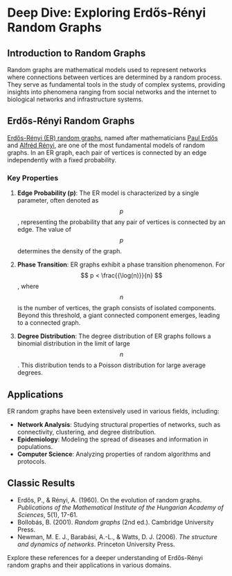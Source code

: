 # Deep Dive: Exploring Erdős-Rényi Random Graphs

## Introduction to Random Graphs

Random graphs are mathematical models used to represent networks where connections between vertices are determined by a random process. They serve as fundamental tools in the study of complex systems, providing insights into phenomena ranging from social networks and the internet to biological networks and infrastructure systems.

## Erdős-Rényi Random Graphs

[Erdős-Rényi (ER) random graphs](https://en.wikipedia.org/wiki/Erd%C5%91s%E2%80%93R%C3%A9nyi_model), named after mathematicians [Paul Erdős](https://en.wikipedia.org/wiki/Paul_Erd%C5%91s) and [Alfréd Rényi](https://en.wikipedia.org/wiki/Alfr%C3%A9d_R%C3%A9nyi), are one of the most fundamental models of random graphs. In an ER graph, each pair of vertices is connected by an edge independently with a fixed probability.

### Key Properties

1. **Edge Probability (p)**: The ER model is characterized by a single parameter, often denoted as $$ p $$, representing the probability that any pair of vertices is connected by an edge. The value of $$ p $$ determines the density of the graph.

2. **Phase Transition**: ER graphs exhibit a phase transition phenomenon. For $$ p < \frac{{\log(n)}}{n} $$, where $$ n $$ is the number of vertices, the graph consists of isolated components. Beyond this threshold, a giant connected component emerges, leading to a connected graph.

3. **Degree Distribution**: The degree distribution of ER graphs follows a binomial distribution in the limit of large $$ n $$. This distribution tends to a Poisson distribution for large average degrees.

## Applications

ER random graphs have been extensively used in various fields, including:

- **Network Analysis**: Studying structural properties of networks, such as connectivity, clustering, and degree distribution.
- **Epidemiology**: Modeling the spread of diseases and information in populations.
- **Computer Science**: Analyzing properties of random algorithms and protocols.

## Classic Results

- Erdős, P., & Rényi, A. (1960). On the evolution of random graphs. *Publications of the Mathematical Institute of the Hungarian Academy of Sciences*, 5(1), 17-61.
- Bollobás, B. (2001). *Random graphs* (2nd ed.). Cambridge University Press.
- Newman, M. E. J., Barabási, A.-L., & Watts, D. J. (2006). *The structure and dynamics of networks*. Princeton University Press.

Explore these references for a deeper understanding of Erdős-Rényi random graphs and their applications in various domains.
